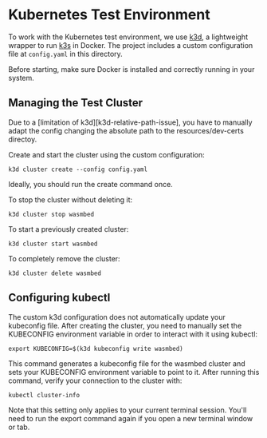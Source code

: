 # Kubernetes Test Environment

To work with the Kubernetes test environment, we use [k3d], a lightweight
wrapper to run [k3s] in Docker. The project includes a custom configuration file
at `config.yaml` in this directory.

Before starting, make sure Docker is installed and correctly running in your
system.

[k3d]: https://k3d.io
[k3s]: https://k3s.io/

## Managing the Test Cluster

Due to a [limitation of k3d][k3d-relative-path-issue], you have to manually
adapt the config changing the absolute path to the resources/dev-certs directoy.

Create and start the cluster using the custom configuration:

```
k3d cluster create --config config.yaml
```

Ideally, you should run the create command once.

To stop the cluster without deleting it:

```
k3d cluster stop wasmbed
```

To start a previously created cluster:

```
k3d cluster start wasmbed
```

To completely remove the cluster:

```
k3d cluster delete wasmbed
```

[k3d-relarive-path-issue]: https://github.com/k3d-io/k3d/issues/1289

## Configuring kubectl

The custom k3d configuration does not automatically update your kubeconfig
file. After creating the cluster, you need to manually set the KUBECONFIG
environment variable in order to interact with it using kubectl:

```
export KUBECONFIG=$(k3d kubeconfig write wasmbed)
```

This command generates a kubeconfig file for the wasmbed cluster and sets your
KUBECONFIG environment variable to point to it. After running this command,
verify your connection to the cluster with:

```
kubectl cluster-info
```

Note that this setting only applies to your current terminal session. You'll
need to run the export command again if you open a new terminal window or tab.
